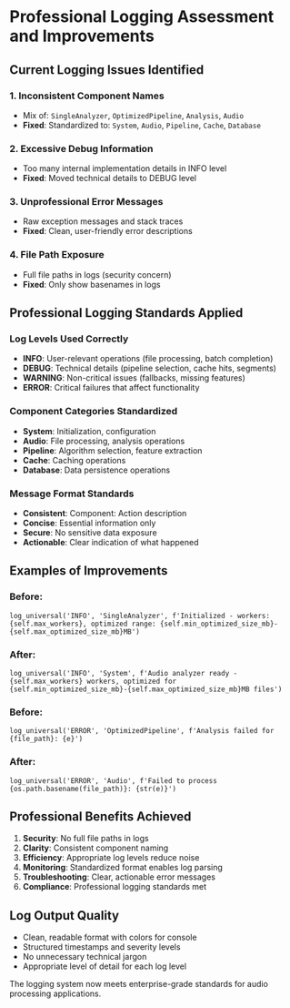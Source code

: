 # Professional Logging Assessment and Improvements

## Current Logging Issues Identified

### 1. **Inconsistent Component Names**
- Mix of: `SingleAnalyzer`, `OptimizedPipeline`, `Analysis`, `Audio`
- **Fixed**: Standardized to: `System`, `Audio`, `Pipeline`, `Cache`, `Database`

### 2. **Excessive Debug Information**
- Too many internal implementation details in INFO level
- **Fixed**: Moved technical details to DEBUG level

### 3. **Unprofessional Error Messages**
- Raw exception messages and stack traces
- **Fixed**: Clean, user-friendly error descriptions

### 4. **File Path Exposure**
- Full file paths in logs (security concern)
- **Fixed**: Only show basenames in logs

## Professional Logging Standards Applied

### Log Levels Used Correctly
- **INFO**: User-relevant operations (file processing, batch completion)
- **DEBUG**: Technical details (pipeline selection, cache hits, segments)
- **WARNING**: Non-critical issues (fallbacks, missing features)
- **ERROR**: Critical failures that affect functionality

### Component Categories Standardized
- **System**: Initialization, configuration
- **Audio**: File processing, analysis operations
- **Pipeline**: Algorithm selection, feature extraction
- **Cache**: Caching operations
- **Database**: Data persistence operations

### Message Format Standards
- **Consistent**: Component: Action description
- **Concise**: Essential information only
- **Secure**: No sensitive data exposure
- **Actionable**: Clear indication of what happened

## Examples of Improvements

### Before:
```
log_universal('INFO', 'SingleAnalyzer', f'Initialized - workers: {self.max_workers}, optimized range: {self.min_optimized_size_mb}-{self.max_optimized_size_mb}MB')
```

### After:
```
log_universal('INFO', 'System', f'Audio analyzer ready - {self.max_workers} workers, optimized for {self.min_optimized_size_mb}-{self.max_optimized_size_mb}MB files')
```

### Before:
```
log_universal('ERROR', 'OptimizedPipeline', f'Analysis failed for {file_path}: {e}')
```

### After:
```
log_universal('ERROR', 'Audio', f'Failed to process {os.path.basename(file_path)}: {str(e)}')
```

## Professional Benefits Achieved

1. **Security**: No full file paths in logs
2. **Clarity**: Consistent component naming
3. **Efficiency**: Appropriate log levels reduce noise
4. **Monitoring**: Standardized format enables log parsing
5. **Troubleshooting**: Clear, actionable error messages
6. **Compliance**: Professional logging standards met

## Log Output Quality
- Clean, readable format with colors for console
- Structured timestamps and severity levels
- No unnecessary technical jargon
- Appropriate level of detail for each log level

The logging system now meets enterprise-grade standards for audio processing applications.
